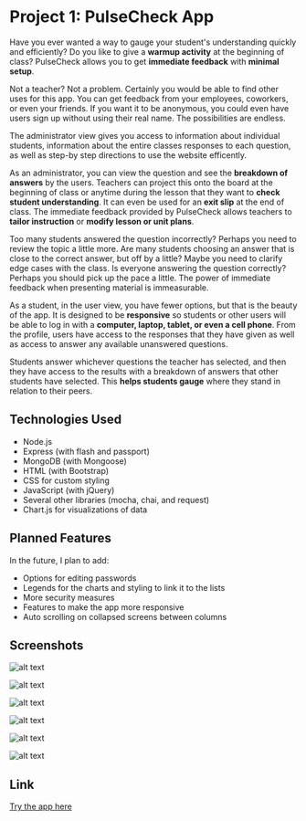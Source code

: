 # Project 1:  PulseCheck App

Have you ever wanted a way to gauge your student's understanding quickly and efficiently? Do you like to give a **warmup activity** at the beginning of class? PulseCheck allows you to get **immediate feedback** with **minimal setup**.

Not a teacher? Not a problem. Certainly you would be able to find other uses for this app. You can get feedback from your employees, coworkers, or even your friends. If you want it to be anonymous, you could even have users sign up without using their real name. The possibilities are endless.

The administrator view gives you access to information about individual students, information about the entire classes responses to each question, as well as step-by step directions to use the website efficently.

As an administrator, you can view the question and see the **breakdown of answers** by the users. Teachers can project this onto the board at the beginning of class or anytime during the lesson that they want to **check student understanding**. It can even be used for an **exit slip** at the end of class. The immediate feedback provided by PulseCheck allows teachers to **tailor instruction** or **modify lesson or unit plans**.

Too many students answered the question incorrectly? Perhaps you need to review the topic a little more. Are many students choosing an answer that is close to the correct answer, but off by a little? Maybe you need to clarify edge cases with the class. Is everyone answering the question correctly? Perhaps you should pick up the pace a little. The power of immediate feedback when presenting material is immeasurable.

As a student, in the user view, you have fewer options, but that is the beauty of the app. It is designed to be **responsive** so students or other users will be able to log in with a **computer, laptop, tablet, or even a cell phone**. From the profile, users have access to the responses that they have given as well as access to answer any available unanswered questions.

Students answer whichever questions the teacher has selected, and then they have access to the results with a breakdown of answers that other students have selected. This **helps students gauge** where they stand in relation to their peers.

## Technologies Used

* Node.js
* Express (with flash and passport)
* MongoDB (with Mongoose)
* HTML (with Bootstrap)
*	CSS for custom styling
* JavaScript (with jQuery)
* Several other libraries (mocha, chai, and request)
* Chart.js for visualizations of data

## Planned Features

In the future, I plan to add:
* Options for editing passwords
* Legends for the charts and styling to link it to the lists
* More security measures
* Features to make the app more responsive
* Auto scrolling on collapsed screens between columns

## Screenshots

![alt text](https://github.com/stevendnoble/pulse-check/blob/master/public/screenshots/screenshot0pcp.png)

![alt text](https://github.com/stevendnoble/pulse-check/blob/master/public/screenshots/screenshot1pcp.png)

![alt text](https://github.com/stevendnoble/pulse-check/blob/master/public/screenshots/screenshot2pcp.png)

![alt text](https://github.com/stevendnoble/pulse-check/blob/master/public/screenshots/screenshot3pcp.png)

![alt text](https://github.com/stevendnoble/pulse-check/blob/master/public/screenshots/screenshot4pcp.png)

![alt text](https://github.com/stevendnoble/pulse-check/blob/master/public/screenshots/screenshot5pcp.png)

## Link

[Try the app here](http://pulse-check.herokuapp.com/)